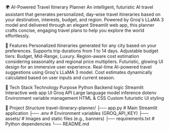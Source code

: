🌍 AI-Powered Travel Itinerary Planner
An intelligent, futuristic AI travel assistant that generates personalized, day-wise travel itineraries based on your destination, interests, budget, and region. Powered by Groq's LLaMA 3 model and delivered through an elegant Streamlit web app, this planner crafts concise, engaging travel plans to help you explore the world effortlessly.

🚀 Features
Personalized Itineraries generated for any city based on your preferences.
Supports trip durations from 1 to 14 days.
Adjustable budget tiers: Budget, Mid-Range, Luxury.
Region-aware cost estimation considering seasonality and regional price multipliers.
Futuristic, glowing UI design for an immersive user experience.
Real-time AI-powered travel suggestions using Groq's LLaMA 3 model.
Cost estimates dynamically calculated based on user inputs and current season.

🧰 Tech Stack
Technology	Purpose
Python	Backend logic
Streamlit	Interactive web app UI
Groq API	Large language model inference
dotenv	Environment variable management
HTML & CSS	Custom futuristic UI styling

📂 Project Structure
travel-itinerary-planner/
├── app.py                  # Main Streamlit application
├── .env                    # Environment variables (GROQ_API_KEY)
├── assets/                 # Images and static files (e.g., banners)
├── requirements.txt        # Python dependencies
└── README.md    
